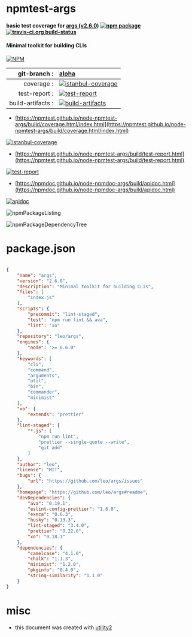 # npmtest-args

#### basic test coverage for  [args (v2.6.0)](https://github.com/leo/args#readme)  [![npm package](https://img.shields.io/npm/v/npmtest-args.svg?style=flat-square)](https://www.npmjs.org/package/npmtest-args) [![travis-ci.org build-status](https://api.travis-ci.org/npmtest/node-npmtest-args.svg)](https://travis-ci.org/npmtest/node-npmtest-args)

#### Minimal toolkit for building CLIs

[![NPM](https://nodei.co/npm/args.png?downloads=true&downloadRank=true&stars=true)](https://www.npmjs.com/package/args)

| git-branch : | [alpha](https://github.com/npmtest/node-npmtest-args/tree/alpha)|
|--:|:--|
| coverage : | [![istanbul-coverage](https://npmtest.github.io/node-npmtest-args/build/coverage.badge.svg)](https://npmtest.github.io/node-npmtest-args/build/coverage.html/index.html)|
| test-report : | [![test-report](https://npmtest.github.io/node-npmtest-args/build/test-report.badge.svg)](https://npmtest.github.io/node-npmtest-args/build/test-report.html)|
| build-artifacts : | [![build-artifacts](https://npmtest.github.io/node-npmtest-args/glyphicons_144_folder_open.png)](https://github.com/npmtest/node-npmtest-args/tree/gh-pages/build)|

- [https://npmtest.github.io/node-npmtest-args/build/coverage.html/index.html](https://npmtest.github.io/node-npmtest-args/build/coverage.html/index.html)

[![istanbul-coverage](https://npmtest.github.io/node-npmtest-args/build/screenCapture.buildCi.browser.%252Ftmp%252Fbuild%252Fcoverage.lib.html.png)](https://npmtest.github.io/node-npmtest-args/build/coverage.html/index.html)

- [https://npmtest.github.io/node-npmtest-args/build/test-report.html](https://npmtest.github.io/node-npmtest-args/build/test-report.html)

[![test-report](https://npmtest.github.io/node-npmtest-args/build/screenCapture.buildCi.browser.%252Ftmp%252Fbuild%252Ftest-report.html.png)](https://npmtest.github.io/node-npmtest-args/build/test-report.html)

- [https://npmdoc.github.io/node-npmdoc-args/build/apidoc.html](https://npmdoc.github.io/node-npmdoc-args/build/apidoc.html)

[![apidoc](https://npmdoc.github.io/node-npmdoc-args/build/screenCapture.buildCi.browser.%252Ftmp%252Fbuild%252Fapidoc.html.png)](https://npmdoc.github.io/node-npmdoc-args/build/apidoc.html)

![npmPackageListing](https://npmtest.github.io/node-npmtest-args/build/screenCapture.npmPackageListing.svg)

![npmPackageDependencyTree](https://npmtest.github.io/node-npmtest-args/build/screenCapture.npmPackageDependencyTree.svg)



# package.json

```json

{
    "name": "args",
    "version": "2.6.0",
    "description": "Minimal toolkit for building CLIs",
    "files": [
        "index.js"
    ],
    "scripts": {
        "precommit": "lint-staged",
        "test": "npm run lint && ava",
        "lint": "xo"
    },
    "repository": "leo/args",
    "engines": {
        "node": ">= 6.6.0"
    },
    "keywords": [
        "cli",
        "command",
        "arguments",
        "util",
        "bin",
        "commander",
        "minimist"
    ],
    "xo": {
        "extends": "prettier"
    },
    "lint-staged": {
        "*.js": [
            "npm run lint",
            "prettier --single-quote --write",
            "git add"
        ]
    },
    "author": "leo",
    "license": "MIT",
    "bugs": {
        "url": "https://github.com/leo/args/issues"
    },
    "homepage": "https://github.com/leo/args#readme",
    "devDependencies": {
        "ava": "0.19.1",
        "eslint-config-prettier": "1.6.0",
        "execa": "0.6.3",
        "husky": "0.13.3",
        "lint-staged": "3.4.0",
        "prettier": "0.22.0",
        "xo": "0.18.1"
    },
    "dependencies": {
        "camelcase": "4.1.0",
        "chalk": "1.1.3",
        "minimist": "1.2.0",
        "pkginfo": "0.4.0",
        "string-similarity": "1.1.0"
    }
}
```



# misc
- this document was created with [utility2](https://github.com/kaizhu256/node-utility2)
